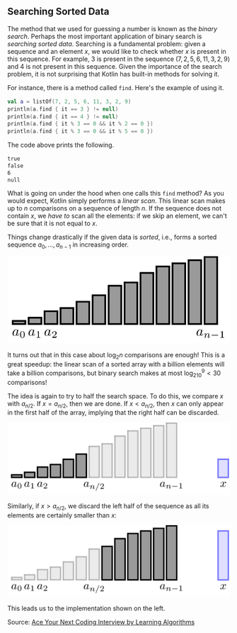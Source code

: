 ## Searching Sorted Data

The method that we used for guessing a number is known
as the *binary search*.
Perhaps the most important application of binary search
is *searching sorted data*. Searching is a fundamental problem:
given a sequence and an element $x$, we would like to check whether
$x$ is present in this sequence. For example, $3$ is present in the
sequence $(7, 2, 5, 6, 11, 3, 2, 9)$ and $4$ is not present in this
sequence. Given the importance of the search problem, it is not
surprising that Kotlin has built-in methods for solving it.

For instance, there is a method called `find`. Here's the example of using it.

```Kotlin
val a = listOf(7, 2, 5, 6, 11, 3, 2, 9)
println(a.find { it == 3 } != null)
println(a.find { it == 4 } != null)
println(a.find { it % 3 == 0 && it % 2 == 0 })
println(a.find { it % 3 == 0 && it % 5 == 0 })
```

The code above prints the following.

```
true
false
6
null
```

What is going on under the hood when one calls this
`find` method? As you would expect, Kotlin
simply performs a *linear scan*.
This linear scan makes up to $n$ comparisons on a sequence
of length $n$. If the sequence does not contain $x$, we *have to* scan all the elements:
if we skip an element, we
can't be sure that it is not equal to $x$.

Things change drastically if the given data is *sorted*,
i.e., forms a sorted sequence $a_0, \dotsc, a_{n-1}$ in increasing order.

<img src="../../images/searching_sorted_data1.png">

It turns out that in this case about $\log_2 n$ comparisons are enough!
This is a great speedup:
the linear scan of a sorted array with a billion elements will take
a billion comparisons, but binary search makes at most $\log_210^9<30$ comparisons!

The idea is again to try to half the search space. To do this,
we compare
$x$ with $a_{n/2}$. If $x=a_{n/2}$, then we are done. If $x<a_{n/2}$,
then $x$ can only appear in the first half of the array, implying
that the right half can be discarded.

<img src="../../images/searching_sorted_data2.png">

Similarly, if $x>a_{n/2}$, we discard the left half of the sequence
as all its elements are certainly smaller than $x$:

<img src="../../images/searching_sorted_data3.png">

This leads us to the implementation shown on the left.

Source:
[Ace Your Next Coding Interview by Learning Algorithms](https://bit.ly/acecogniterra)
